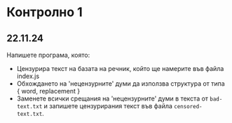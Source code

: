 # Контролно 1

## 22.11.24

Напишете програма, която:

- Цензурира текст на базата на речник, който ще намерите във файла index.js
- Oбхождането на 'нецензурните' думи да използва структура от типа { word, replacement }
- Заменете всички срещания на 'нецензурните' думи в текста от `bad-text.txt` и запишете цензурирания текст във файла `censored-text.txt`.